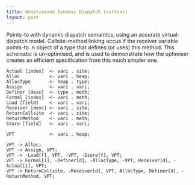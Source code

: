 ```yaml
---
title: Unoptimised Dynamic Dispatch (virtual)
layout: post
---
```


Points-to with dynamic dispatch semantics, using an accurate virtual-dispatch model.
Callsite-method linking occus if the receiver variable points-to .n object of a type that defines (or uses) this method.
This schematic is un-optimised, and is used to demonstrate how the optimiser creates an efficient specification from this much simpler one.

```
Actual [index]  <- vari . site;
Alloc           <- vari . heap;
AllocType       <- heap . type;
Assign          <- vari . vari;
Definer [desc]  <- type . meth;
Formal [index]  <- vari . meth;
Load [field]    <- vari . vari;
Receiver [desc] <- vari . site;
ReturnCallsite  <- vari . site;
ReturnMethod    <- vari . meth;
Store [field]   <- vari . vari;

VPT             <- vari . heap;

VPT -> Alloc;
VPT -> Assign, VPT;
VPT -> -Load[f], VPT, -VPT, -Store[f], VPT;
VPT -> Formal[i], -Definer[d], -AllocType, -VPT, Receiver[d], -Actual[i], VPT;
VPT -> ReturnCallsite, -Receiver[d], VPT, AllocType, Definer[d], -ReturnMethod, VPT;
```
